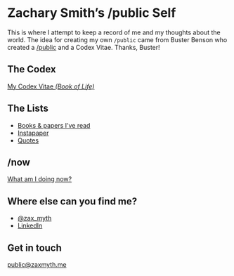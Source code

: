 # Zachary Smith’s /public Self

This is where I attempt to keep a record of me and my thoughts about the world. The idea for creating my own `/public` came from Buster Benson who created a [/public][1] and a Codex Vitae. Thanks, Buster!

## The Codex

[My Codex Vitae _(Book of Life)_][2]

## The Lists

- [Books & papers I’ve read][3]
- [Instapaper][4]
- [Quotes][5]

## /now

[What am I doing now?][6]

## Where else can you find me?

* [@zax\_myth][7]
* [LinkedIn][8]

## Get in touch

[public@zaxmyth.me][9]


[1]:	http://zxmth.us/1PzpQnv
[2]:	https://github.com/zachsmith/public/blob/master/CodexVitae.md
[3]:	https://github.com/zachsmith/public/blob/master/ReadingList.md
[4]:	http://zxmth.us/1R0LNiO
[5]:	http://zxmth.us/1UoENKg
[6]:	https://github.com/zachsmith/public/blob/master/now.md
[7]:	http://zxmth.us/zax_myth
[8]:	http://zxmth.us/zacharysmith
[9]:	mailto:public@zaxmyth.me?subject=/public